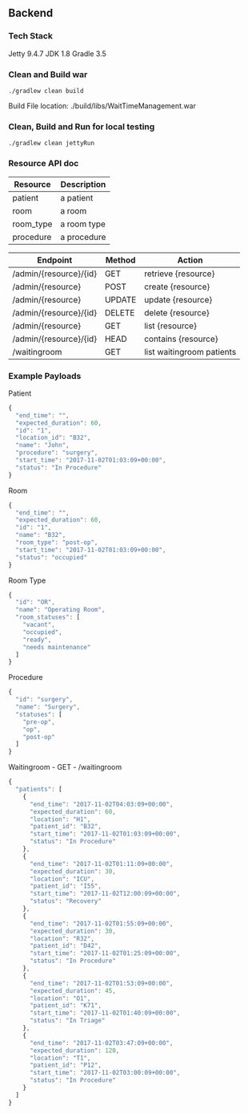 ## Backend

### Tech Stack
Jetty 9.4.7
JDK 1.8
Gradle 3.5

### Clean and Build war
``` unix
./gradlew clean build
```
Build File location: ./build/libs/WaitTimeManagement.war

### Clean, Build and Run for local testing
``` unix
./gradlew clean jettyRun
```

### Resource API doc
| Resource  | Description |
|-----------|-------------|
| patient   | a patient   |
| room      | a room      |
| room_type | a room type |
| procedure | a procedure |

| Endpoint               | Method | Action                    |
|------------------------|--------|---------------------------|
| /admin/{resource}/{id} | GET    | retrieve {resource}       |
| /admin/{resource}      | POST   | create {resource}         |
| /admin/{resource}      | UPDATE | update {resource}         |
| /admin/{resource}/{id} | DELETE | delete {resource}         |
| /admin/{resource}      | GET    | list {resource}           |
| /admin/{resource}/{id} | HEAD   | contains {resource}       |
| /waitingroom           | GET    | list waitingroom patients |

### Example Payloads
Patient

``` javascript
{
  "end_time": "",
  "expected_duration": 60,
  "id": "1",
  "location_id": "B32",
  "name": "John",
  "procedure": "surgery",
  "start_time": "2017-11-02T01:03:09+00:00",
  "status": "In Procedure"
}
```

Room

``` javascript
{
  "end_time": "",
  "expected_duration": 60,
  "id": "1",
  "name": "B32",
  "room_type": "post-op",
  "start_time": "2017-11-02T01:03:09+00:00",
  "status": "occupied"
}
```

Room Type

```javascript
{
  "id": "OR",
  "name": "Operating Room",
  "room_statuses": [
    "vacant",
    "occupied",
    "ready",
    "needs maintenance"
  ]
}
```

Procedure

```javascript
{
  "id": "surgery",
  "name": "Surgery",
  "statuses": [
    "pre-op",
    "op",
    "post-op"
  ]
}
```

Waitingroom - GET - /waitingroom

```javascript
{
  "patients": [
    {
      "end_time": "2017-11-02T04:03:09+00:00",
      "expected_duration": 60,
      "location": "H1",
      "patient_id": "B32",
      "start_time": "2017-11-02T01:03:09+00:00",
      "status": "In Procedure"
    },
    {
      "end_time": "2017-11-02T01:11:09+00:00",
      "expected_duration": 30,
      "location": "ICU",
      "patient_id": "I55",
      "start_time": "2017-11-02T12:00:09+00:00",
      "status": "Recovery"
    },
    {
      "end_time": "2017-11-02T01:55:09+00:00",
      "expected_duration": 30,
      "location": "R32",
      "patient_id": "D42",
      "start_time": "2017-11-02T01:25:09+00:00",
      "status": "In Procedure"
    },
    {
      "end_time": "2017-11-02T01:53:09+00:00",
      "expected_duration": 45,
      "location": "O1",
      "patient_id": "K71",
      "start_time": "2017-11-02T01:40:09+00:00",
      "status": "In Triage"
    },
    {
      "end_time": "2017-11-02T03:47:09+00:00",
      "expected_duration": 120,
      "location": "T1",
      "patient_id": "P12",
      "start_time": "2017-11-02T03:00:09+00:00",
      "status": "In Procedure"
    }
  ]
}
```